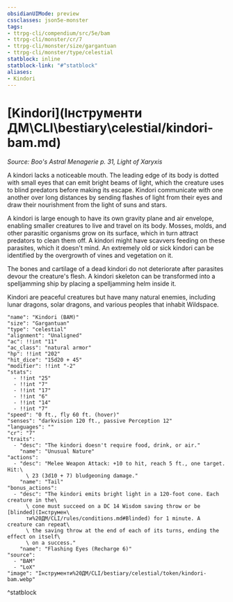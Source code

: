 ```yaml
---
obsidianUIMode: preview
cssclasses: json5e-monster
tags:
- ttrpg-cli/compendium/src/5e/bam
- ttrpg-cli/monster/cr/7
- ttrpg-cli/monster/size/gargantuan
- ttrpg-cli/monster/type/celestial
statblock: inline
statblock-link: "#^statblock"
aliases:
- Kindori
---
```

# [Kindori](Інструменти ДМ\CLI\bestiary\celestial/kindori-bam.md)
*Source: Boo's Astral Menagerie p. 31, Light of Xaryxis*  

A kindori lacks a noticeable mouth. The leading edge of its body is dotted with small eyes that can emit bright beams of light, which the creature uses to blind predators before making its escape. Kindori communicate with one another over long distances by sending flashes of light from their eyes and draw their nourishment from the light of suns and stars.

A kindori is large enough to have its own gravity plane and air envelope, enabling smaller creatures to live and travel on its body. Mosses, molds, and other parasitic organisms grow on its surface, which in turn attract predators to clean them off. A kindori might have scavvers feeding on these parasites, which it doesn't mind. An extremely old or sick kindori can be identified by the overgrowth of vines and vegetation on it.

The bones and cartilage of a dead kindori do not deteriorate after parasites devour the creature's flesh. A kindori skeleton can be transformed into a spelljamming ship by placing a spelljamming helm inside it.

Kindori are peaceful creatures but have many natural enemies, including lunar dragons, solar dragons, and various peoples that inhabit Wildspace.

```statblock
"name": "Kindori (BAM)"
"size": "Gargantuan"
"type": "celestial"
"alignment": "Unaligned"
"ac": !!int "11"
"ac_class": "natural armor"
"hp": !!int "202"
"hit_dice": "15d20 + 45"
"modifier": !!int "-2"
"stats":
  - !!int "25"
  - !!int "7"
  - !!int "17"
  - !!int "6"
  - !!int "14"
  - !!int "7"
"speed": "0 ft., fly 60 ft. (hover)"
"senses": "darkvision 120 ft., passive Perception 12"
"languages": ""
"cr": "7"
"traits":
  - "desc": "The kindori doesn't require food, drink, or air."
    "name": "Unusual Nature"
"actions":
  - "desc": "Melee Weapon Attack: +10 to hit, reach 5 ft., one target. Hit:\
      \ 23 (3d10 + 7) bludgeoning damage."
    "name": "Tail"
"bonus_actions":
  - "desc": "The kindori emits bright light in a 120-foot cone. Each creature in the\
      \ cone must succeed on a DC 14 Wisdom saving throw or be [blinded](Інструмен\
      ти%20ДМ/CLI/rules/conditions.md#Blinded) for 1 minute. A creature can repeat\
      \ the saving throw at the end of each of its turns, ending the effect on itself\
      \ on a success."
    "name": "Flashing Eyes (Recharge 6)"
"source":
  - "BAM"
  - "LoX"
"image": "Інструменти%20ДМ/CLI/bestiary/celestial/token/kindori-bam.webp"
```
^statblock
